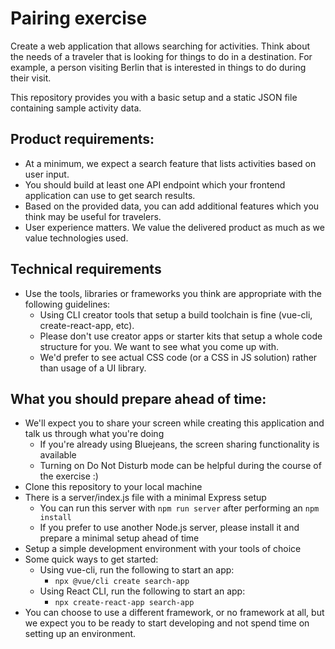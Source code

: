 # Pairing exercise

Create a web application that allows searching for activities. Think about the needs of a traveler that is looking for things to do in a destination. For example, a person visiting Berlin that is interested in things to do during their visit.

This repository provides you with a basic setup and a static JSON file containing sample activity data.

## Product requirements:

- At a minimum, we expect a search feature that lists activities based on user input.
- You should build at least one API endpoint which your frontend application can use to get search results.
- Based on the provided data, you can add additional features which you think may be useful for travelers.
- User experience matters. We value the delivered product as much as we value technologies used.

## Technical requirements

- Use the tools, libraries or frameworks you think are appropriate with the following guidelines:
  - Using CLI creator tools that setup a build toolchain is fine (vue-cli, create-react-app, etc).
  - Please don't use creator apps or starter kits that setup a whole code structure for you. We want to see what you come up with.
  - We'd prefer to see actual CSS code (or a CSS in JS solution) rather than usage of a UI library.

## What you should prepare ahead of time:

- We'll expect you to share your screen while creating this application and talk us through what you're doing
  - If you're already using Bluejeans, the screen sharing functionality is available
  - Turning on Do Not Disturb mode can be helpful during the course of the exercise :)
- Clone this repository to your local machine
- There is a server/index.js file with a minimal Express setup
  - You can run this server with `npm run server` after performing an `npm install`
  - If you prefer to use another Node.js server, please install it and prepare a minimal setup ahead of time
- Setup a simple development environment with your tools of choice
- Some quick ways to get started:
  - Using vue-cli, run the following to start an app:
    - `npx @vue/cli create search-app`
  - Using React CLI, run the following to start an app:
    - `npx create-react-app search-app`
- You can choose to use a different framework, or no framework at all, but we expect you to be ready to start developing and not spend time on setting up an environment.